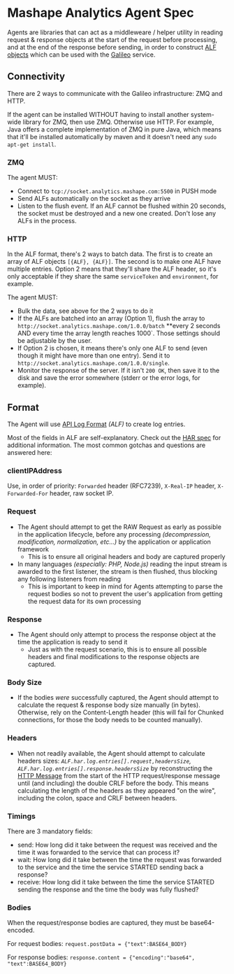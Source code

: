 # Mashape Analytics Agent Spec

Agents are libraries that can act as a middleweare / helper utility in reading request & response objects at the start of the request before processing, and at the end of the response before sending, in order to construct [ALF objects](https://github.com/Mashape/api-log-format) which can be used with the [Galileo](https://www.apianalytics.com/) service.

## Connectivity

There are 2 ways to communicate with the Galileo infrastructure: ZMQ and HTTP.

If the agent can be installed WITHOUT having to install another system-wide library for ZMQ, then use ZMQ. Otherwise use HTTP. For example, Java offers a complete implementation of ZMQ in pure Java, which means that it'll be installed automatically by maven and it doesn't need any `sudo apt-get install`.

### ZMQ

The agent MUST:

- Connect to `tcp://socket.analytics.mashape.com:5500` in PUSH mode
- Send ALFs automatically on the socket as they arrive
- Listen to the flush event. If an ALF cannot be flushed within 20 seconds, the socket must be destroyed and a new one created. Don't lose any ALFs in the process.

### HTTP

In the ALF format, there's 2 ways to batch data. The first is to create an array of ALF objects `[{ALF}, {ALF}]`. The second is to make one ALF have multiple entries. Option 2 means that they'll share the ALF header, so it's only acceptable if they share the same `serviceToken` and `environment`, for example.

The agent MUST:

- Bulk the data, see above for the 2 ways to do it
- If the ALFs are batched into an array (Option 1), flush the array to `http://socket.analytics.mashape.com/1.0.0/batch` **every 2 seconds AND every time the array length reaches 1000`. Those settings should be adjustable by the user.
- If Option 2 is chosen, it means there's only one ALF to send (even though it might have more than one entry). Send it to `http://socket.analytics.mashape.com/1.0.0/single`.
- Monitor the response of the server. If it isn't `200 OK`, then save it to the disk and save the error somewhere (stderr or the error logs, for example).


## Format

The Agent will use [API Log Format](https://github.com/Mashape/api-log-format) *(ALF)* to create log entries.

Most of the fields in ALF are self-explanatory. Check out the [HAR spec](http://www.softwareishard.com/blog/har-12-spec/) for additional information. The most common gotchas and questions are answered here:

### clientIPAddress

Use, in order of priority: `Forwarded` header (RFC7239), `X-Real-IP` header, `X-Forwarded-For` header, raw socket IP.

### Request

- The Agent should attempt to get the RAW Request as early as possible in the application lifecycle, before any processing *(decompression, modification, normalization, etc...)* by the application or application framework
  - This is to ensure all original headers and body are captured properly
- In many languages *(especially: PHP, Node.js)* reading the input stream is awarded to the first listener, the stream is then flushed, thus blocking any following listeners from reading
  - This is important to keep in mind for Agents attempting to parse the request bodies so not to prevent the user's application from getting the request data for its own processing

### Response

- The Agent should only attempt to process the response object at the time the application is ready to send it
  - Just as with the request scenario, this is to ensure all possible headers and final modifications to the response objects are captured.

### Body Size

- If the bodies *were* successfully captured, the Agent should attempt to calculate the request & response body size manually (in bytes). Otherwise, rely on the Content-Length header (this will fail for Chunked connections, for those the body needs to be counted manually).

### Headers

- When not readily available, the Agent should attempt to calculate headers sizes: *`ALF.har.log.entries[].request,headersSize`, `ALF.har.log.entries[].response.headersSize`* by reconstructing the [HTTP Message](http://httpwg.github.io/specs/rfc7230.html#http.message) from the start of the HTTP request/response message until (and including) the double CRLF before the body. This means calculating the length of the headers as they appeared "on the wire", including the colon, space and CRLF between headers.

### Timings

There are 3 mandatory fields:

- send: How long did it take between the request was received and the time it was forwarded to the service that can process it?
- wait: How long did it take between the time the request was forwarded to the service and the time the service STARTED sending back a response?
- receive: How long did it take between the time the service STARTED sending the response and the time the body was fully flushed?

### Bodies

When the request/response bodies are captured, they must be base64-encoded.

For request bodies: `request.postData = {"text":BASE64_BODY}`

For response bodies: `response.content = {"encoding":"base64", "text":BASE64_BODY}`
